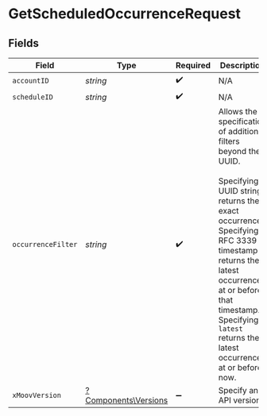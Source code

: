 # GetScheduledOccurrenceRequest


## Fields

| Field                                                                                                                                                                                                                                                                                  | Type                                                                                                                                                                                                                                                                                   | Required                                                                                                                                                                                                                                                                               | Description                                                                                                                                                                                                                                                                            |
| -------------------------------------------------------------------------------------------------------------------------------------------------------------------------------------------------------------------------------------------------------------------------------------- | -------------------------------------------------------------------------------------------------------------------------------------------------------------------------------------------------------------------------------------------------------------------------------------- | -------------------------------------------------------------------------------------------------------------------------------------------------------------------------------------------------------------------------------------------------------------------------------------- | -------------------------------------------------------------------------------------------------------------------------------------------------------------------------------------------------------------------------------------------------------------------------------------- |
| `accountID`                                                                                                                                                                                                                                                                            | *string*                                                                                                                                                                                                                                                                               | :heavy_check_mark:                                                                                                                                                                                                                                                                     | N/A                                                                                                                                                                                                                                                                                    |
| `scheduleID`                                                                                                                                                                                                                                                                           | *string*                                                                                                                                                                                                                                                                               | :heavy_check_mark:                                                                                                                                                                                                                                                                     | N/A                                                                                                                                                                                                                                                                                    |
| `occurrenceFilter`                                                                                                                                                                                                                                                                     | *string*                                                                                                                                                                                                                                                                               | :heavy_check_mark:                                                                                                                                                                                                                                                                     | Allows the specification of additional filters beyond the UUID.<br/><br/>Specifying a UUID string returns the exact occurrence.<br/>Specifying a RFC 3339 timestamp returns the latest occurrence at or before that timestamp.<br/>Specifying `latest` returns the latest occurrence at or before now. |
| `xMoovVersion`                                                                                                                                                                                                                                                                         | [?Components\Versions](../../Models/Components/Versions.md)                                                                                                                                                                                                                            | :heavy_minus_sign:                                                                                                                                                                                                                                                                     | Specify an API version.                                                                                                                                                                                                                                                                |